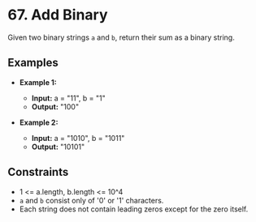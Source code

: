 # 67. Add Binary

Given two binary strings `a` and `b`, return their sum as a binary string.

## Examples

- **Example 1:**
  - **Input:** a = "11", b = "1"
  - **Output:** "100"

- **Example 2:**
  - **Input:** a = "1010", b = "1011"
  - **Output:** "10101"

## Constraints

- 1 <= a.length, b.length <= 10^4
- `a` and `b` consist only of '0' or '1' characters.
- Each string does not contain leading zeros except for the zero itself.
